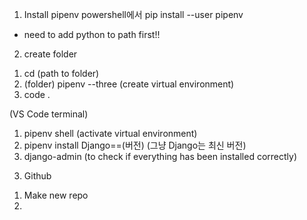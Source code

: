 1) Install pipenv
powershell에서 
pip install --user pipenv
* need to add python to path first!!

2) create folder
1. cd (path to folder)
2. (folder) pipenv --three (create virtual environment)
3. code .

(VS Code terminal)
1. pipenv shell (activate virtual environment)
2. pipenv install Django==(버전)
(그냥 Django는 최신 버전)
3. django-admin (to check if everything has been installed correctly)

3) Github
1. Make new repo
2. 

